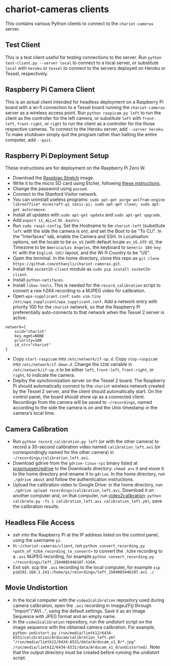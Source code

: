 # chariot-cameras clients
This contains various Python clients to connect to the `chariot-cameras` server.

## Test Client
This is a test client useful for testing connections to the server. Run `python test-client.py --server local` to connect to a local server, or substitute `local` with `heroku` or `tessel` to connect to the servers deployed on Heroku or Tessel, respectively.

## Raspberry Pi Camera Client
This is an actual client intended for headless deployment on a Raspberry Pi board with a wi-fi connection to a Tessel board running the `chariot-cameras` server as a wireless access point. Run `python raspicam.py left` to run the client as the controller for the left camera, or substitute `left` with `front-left`, `front-right`, or `right` to run the client as a controller for the those respective cameras. To connect to the Heroku server, add `--server heroku`. To make shutdown simply quit the program rather than halting the entire computer, add `--quit`.

## Raspberry Pi Deployment Setup
These instructions are for deployment on the Raspberry Pi Zero W.
* Download the [Raspbian Stretch](https://www.raspberrypi.org/downloads/raspbian/) image.
* Write it to the micro SD card using Etcher, following [these instructions](https://www.raspberrypi.org/documentation/installation/installing-images/README.md).
* Change the password using `passwd`.
* Connect to the Stanford Visitor network.
* You can uninstall useless programs: `sudo apt-get purge wolfram-engine libreoffice* minecraft-pi sonic-pi; sudo apt-get clean; sudo apt-get autoremove`.
* Install all updates with `sudo apt-get update` and `sudo apt-get upgrade`.
* Add `export LC_ALL=C` to `.bashrc`.
* Run `sudo raspi-config`. Set the Hostname to be `chariot-left` (substitute `left` with the side the camera is on), and set the Boot to be "To CLI". In the "Interfaces" tab, enable the Camera and SSH. In Localisation options, set the locale to be `en_US` (with default locale `en_US.UTF-8`), the Timezone to be `America/Los Angeles`, the keyboard to `Generic 104-key PC` with the `English (US)` layout, and the Wi-fi Country to be "US".
* Open the terminal. In the home directory, clone this repo as `git clone https://github.com/ethanjli/chariot-cameras.git`.
* Install the `socketIO-client` module as `sudo pip install socketIO-client`.
* Install `python-netifaces`.
* Install `libav-tools`. This is needed for the `record_calibration` script to convert a raw h264 recording to a MJPEG video for calibration.
* Open `wpa-supplicant.conf`: `sudo vim.tiny /etc/wpa_supplicant/wpa_supplicant.conf`. Add a network entry with priority 100 for the `chariot` network, so that the Raspberry Pi preferentially auto-connects to that network when the Tessel 2 server is active:
```
network={
    ssid="chariot"
    key_mgmt=NONE
    priority=100
    id_str="chariot"
}
```
* Copy `start-raspicam` into `/etc/network/if-up.d`. Copy `stop-raspicam` into `/etc/network/if-down.d`. Change the `SIDE` variable in `/etc/network/if-up.d` to be either `left`, `front-left`, `front-right`, or `right`, to indicate the camera.
* Deploy the synchronization server on the Tessel 2 board. The Raspberry Pi should automatically connect to the `chariot` wireless network created by the Tessel 2 server, and the client should automatically start. On the control panel, the board should show up as a connected client. Recordings from the camera will be saved to `~/recordings`, named according to the side the camera is on and the Unix timestamp in the camera's local time.

## Camera Calibration
* Run `python record_calibration.py left` (or with the other camera) to record a 30-second calibration video named `calibration_left.avi` (or correspondingly named for the other camera) in `~/recordings/calibration_left.avi`.
* Download gdrive from the `gdrive-linux-rpi` binary listed at [prasmussen/gdrive](https://github.com/prasmussen/gdrive) to the Downloads directory. `chmod a+x` it and move it to the home directory and rename it to `gdrive`. In the home directory, run `./gdrive about` and follow the authentication instructions.
* Upload the calibration video to Google Drive: in the home directory, run `./gdrive upload recordings/calibration_left.avi`. Download it on another computer and, on that computer, run [video2calibration](https://github.com/smidm/video2calibration): `python calibrate.py -fs 1 calibration_left.avi calibration_left.yml`; save the calibration results.

## Headless File Access
* ssh into the Raspberry Pi at the IP address listed on the control panel, using the username `pi`.
* In `~/chariot-cameras/client`, run `python convert_recording.py <path_of_h264_recording_to_convert>` to convert the `.h264` recording to a `.avi` MJPEG recording, for example `python convert_recording.py ~/recordings/left_1504085446107.h264`.
* Exit ssh. scp the `.avi` recording to the local computer, for example `scp pi@192.168.1.241:/home/pi/recordings/left_1504085446107.avi ./`

## Movie Undistortion
* In the local computer with the `video2calibration` repository used during camera calibration, open the `.avi` recording in ImageJ/Fiji through "Import"/"AVI...", using the default settings. Save it as an Image Sequence with JPEG format and an empty name.
* In the `video2calibration` repository, run the undistort script on the image sequence with the obtained camera calibration. For example, `python undistort.py /run/media/lietk12/6434-6531/calibration/Arducam/calibration_left.yml "/run/media/lietk12/6434-6531/data/Arducam_x1_0/*.jpg" /run/media/lietk12/6434-6531/data/Arducam_x1_0/undistorted/`. Note that the output directory must be created before running the undistort script.

